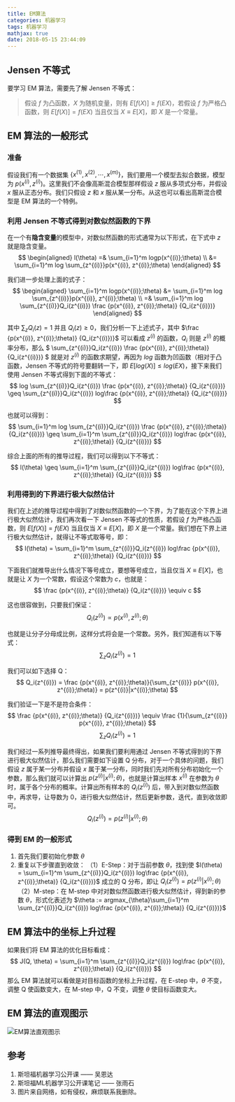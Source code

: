 ```yaml
---
title: EM算法
categories: 机器学习
tags: 机器学习
mathjax: true
date: 2018-05-15 23:44:09
---
```


## Jensen 不等式
要学习 EM 算法，需要先了解 Jensen 不等式：
> 假设 $f$ 为凸函数，$X$ 为随机变量，则有 $E[f(X)] \geq f(EX)$，若假设 $f$ 为严格凸函数，则 $E[f(X)] = f(EX)$ 当且仅当 $X \equiv E[X]$，即 $X$ 是一个常量。

## EM 算法的一般形式

### 准备
假设我们有一个数据集 $\{x^{(1)}, x^{(2)}, \cdots, x^{(m)}\}$，我们要用一个模型去拟合数据，模型为 $p(x^{(i)}, z^{(i)})$。这里我们不会像高斯混合模型那样假设 $z$ 服从多项式分布，并假设 $x$ 服从正态分布。我们只假设 $z$ 和 $x$ 服从某一分布。从这也可以看出高斯混合模型是 EM 算法的一个特例。

### 利用 Jensen 不等式得到对数似然函数的下界
在一个有**隐含变量**的模型中，对数似然函数的形式通常为以下形式，在下式中 $z$ 就是隐含变量。
$$
\begin{aligned}
l(\theta) =& \sum_{i=1}^m logp(x^{(i)};\theta) \\
&= \sum_{i=1}^m log \sum_{z^{(i)}}p(x^{(i)}, z^{(i)};\theta)
\end{aligned}
$$

我们进一步处理上面的式子：
$$
\begin{aligned}
\sum_{i=1}^m logp(x^{(i)};\theta) &= \sum_{i=1}^m log \sum_{z^{(i)}}p(x^{(i)}, z^{(i)};\theta) \\
=& \sum_{i=1}^m log \sum_{z^{(i)}}Q_i(z^{(i)}) \frac {p(x^{(i)}, z^{(i)};\theta)} {Q_i(z^{(i)})}
\end{aligned}
$$

其中 $\sum_z Q_i(z) = 1$ 并且 $Q_i(z) \geq 0$，我们分析一下上述式子，其中 $\frac {p(x^{(i)}, z^{(i)};\theta)} {Q_i(z^{(i)})}$ 可以看成 $z^{(i)}$ 的函数，$Q_i$ 则是 $z^{(i)}$ 的概率分布，那么 $ \sum_{z^{(i)}}Q_i(z^{(i)}) \frac {p(x^{(i)}, z^{(i)};\theta)} {Q_i(z^{(i)})} $ 就是对 $z^{(i)}$ 的函数求期望，再因为 $log$ 函数为凹函数（相对于凸函数，Jensen 不等式的符号要翻转一下，即 $E[log(X)] \leq log(EX)$，接下来我们使用 Jensen 不等式得到下面的不等式：
$$
log \sum_{z^{(i)}}Q_i(z^{(i)}) \frac {p(x^{(i)}, z^{(i)};\theta)} {Q_i(z^{(i)})} \geq \sum_{z^{(i)}}Q_i(z^{(i)}) log\frac {p(x^{(i)}, z^{(i)};\theta)} {Q_i(z^{(i)})}
$$

也就可以得到：
$$
\sum_{i=1}^m log \sum_{z^{(i)}}Q_i(z^{(i)}) \frac {p(x^{(i)}, z^{(i)};\theta)} {Q_i(z^{(i)})} \geq \sum_{i=1}^m \sum_{z^{(i)}}Q_i(z^{(i)}) log\frac {p(x^{(i)}, z^{(i)};\theta)} {Q_i(z^{(i)})} 
$$

综合上面的所有的推导过程，我们可以得到以下不等式：
$$
l(\theta) \geq \sum_{i=1}^m \sum_{z^{(i)}}Q_i(z^{(i)}) log\frac {p(x^{(i)}, z^{(i)};\theta)} {Q_i(z^{(i)})}
$$

### 利用得到的下界进行极大似然估计
我们在上述的推导过程中得到了对数似然函数的一个下界，为了能在这个下界上进行极大似然估计，我们再次看一下 Jensen 不等式的性质，若假设 $f$ 为严格凸函数，则 $E[f(X)] = f(EX)$ 当且仅当 $X \equiv E[X]$，即 $X$ 是一个常量。我们想在下界上进行极大似然估计，就得让不等式取等号，即：
$$
l(\theta) = \sum_{i=1}^m \sum_{z^{(i)}}Q_i(z^{(i)}) log\frac {p(x^{(i)}, z^{(i)};\theta)} {Q_i(z^{(i)})}
$$

下面我们就推导出什么情况下等号成立，要想等号成立，当且仅当 $X \equiv E[X]$，也就是让 $X$ 为一个常数，假设这个常数为 $c$，也就是：
$$
\frac {p(x^{(i)}, z^{(i)};\theta)} {Q_i(z^{(i)})} \equiv  c
$$

这也很容做到，只要我们保证：
$$
Q_i(z^{(i)}) \propto p(x^{(i)}, z^{(i)};\theta)
$$

也就是让分子分母成比例，这样分式将会是一个常数。另外，我们知道有以下等式：
$$
\sum_z Q_i(z^{(i)}) = 1
$$

我们可以如下选择 Q：
$$
Q_i(z^{(i)}) = \frac {p(x^{(i)}, z^{(i)};\theta)}{\sum_{z^{(i)}} p(x^{(i)}, z^{(i)};\theta)} = p(z^{(i)}|x^{(i)};\theta)
$$

我们验证一下是不是符合条件：
$$
\frac {p(x^{(i)}, z^{(i)};\theta)} {Q_i(z^{(i)})} \equiv \frac {1}{\sum_{z^{(i)}} p(x^{(i)}, z^{(i)};\theta)}
$$
$$
\sum_z Q_i(z^{(i)}) = 1
$$

我们经过一系列推导最终得出，如果我们要利用通过 Jensen 不等式得到的下界进行极大似然估计，那么我们需要如下设置 Q 分布，对于一个具体的问题，我们假设 $z$ 属于某一分布并假设 $x$ 属于某一分布，同时我们先对所有分布初始化一个参数，那么我们就可以计算出 $p(z^{(i)}|x^{(i)};\theta)$，也就是计算出样本 $x^{(i)}$ 在参数为 $\theta$ 时，属于各个分布的概率。计算出所有样本的 $Q_i(z^{(i)})$ 后，带入到对数似然函数中，再求导，让导数为 0，进行极大似然估计，然后更新参数，迭代，直到收敛即可。
$$
Q_i(z^{(i)}) = p(z^{(i)}|x^{(i)};\theta)
$$

### 得到 EM 的一般形式
1. 首先我们要初始化参数 $\theta$
2. 重复以下步骤直到收敛：
    （1）E-Step：对于当前参数 $\theta$，找到使 $l(\theta) = \sum_{i=1}^m \sum_{z^{(i)}}Q_i(z^{(i)}) log\frac {p(x^{(i)}, z^{(i)};\theta)} {Q_i(z^{(i)})}$ 成立的 Q 分布，即让 $Q_i(z^{(i)}) = p(z^{(i)}|x^{(i)};\theta)$
    （2）M-step：在 M-step 中对对数似然函数进行极大似然估计，得到新的参数 $\theta$，形式化表述为 $\theta := argmax_{\theta}\sum_{i=1}^m \sum_{z^{(i)}}Q_i(z^{(i)}) log\frac {p(x^{(i)}, z^{(i)};\theta)} {Q_i(z^{(i)})}$


## EM 算法中的坐标上升过程
如果我们将 EM 算法的优化目标看成：
$$
J(Q, \theta) = \sum_{i=1}^m \sum_{z^{(i)}}Q_i(z^{(i)}) log\frac {p(x^{(i)}, z^{(i)};\theta)} {Q_i(z^{(i)})}
$$
那么 EM 算法就可以看做是对目标函数的坐标上升过程，在 E-step 中，$\theta$ 不变，调整 Q 使函数变大，在 M-step 中，Q 不变，调整 $\theta$ 使目标函数变大。

## EM 算法的直观图示
![EM算法直观图示](/img/em_1.png)

## 参考
1. 斯坦福机器学习公开课 —— 吴恩达
2. 斯坦福ML机器学习公开课笔记 —— 张雨石
3. 图片来自网络，如有侵权，麻烦联系我删除。

